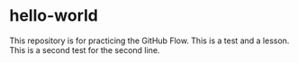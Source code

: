 # hello-world
This repository is for practicing the GitHub Flow.
This is a test and a lesson.
This is a second test for the second line.
